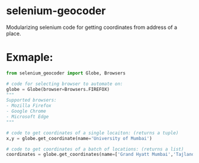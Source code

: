 # selenium-geocoder
Modularizing selenium code for getting coordinates from address of a place.

# Exmaple:
```python
from selenium_geocoder import Globe, Browsers

# code for selecting browser to automate on:
globe = Globe(browser=Browsers.FIREFOX)
"""
Supported browsers:
- Mozilla Firefox
- Google Chrome
- Microsoft Edge
"""

# code to get coordinates of a single locaiton: (returns a tuple)
x,y = globe.get_coordinate(name='University of Mumbai')

# code to get coordinates of a batch of locations: (returns a list)
coordinates = globe.get_coordinates(name=['Grand Hyatt Mumbai','Tajlands Mumbai', 'Trident Mumbai'])
```